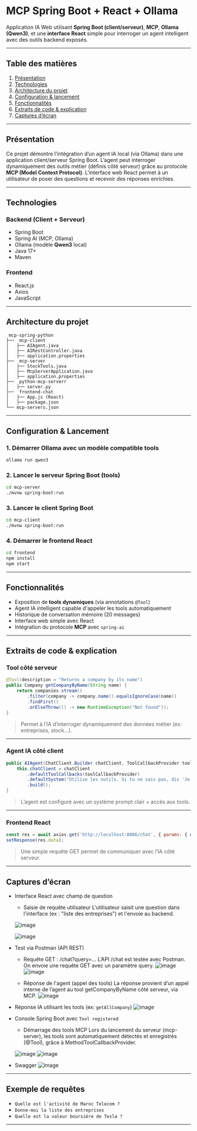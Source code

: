 
#  MCP Spring Boot + React + Ollama

Application IA Web utilisant **Spring Boot (client/serveur)**, **MCP**, **Ollama (Qwen3)**, et une **interface React** simple pour interroger un agent intelligent avec des outils backend exposés.

---

##  Table des matières

1. [Présentation](#présentation)
2. [Technologies](#technologies)
3. [Architecture du projet](#architecture-du-projet)
4. [Configuration & lancement](#configuration--lancement)
5. [Fonctionnalités](#fonctionnalités)
6. [Extraits de code & explication](#extraits-de-code--explication)
7. [Captures d’écran](#captures-décran)

---

##  Présentation

Ce projet démontre l’intégration d’un agent IA local (via Ollama) dans une application client/serveur Spring Boot. L’agent peut interroger dynamiquement des outils métier (définis côté serveur) grâce au protocole **MCP (Model Context Protocol)**. L’interface web React permet à un utilisateur de poser des questions et recevoir des réponses enrichies.

---

##  Technologies

### Backend (Client + Serveur)

* Spring Boot
* Spring AI (MCP, Ollama)
* Ollama (modèle **Qwen3** local)
* Java 17+
* Maven

### Frontend

* React.js
* Axios
* JavaScript

---

##  Architecture du projet

```
 mcp-spring-python
├──  mcp-client
│   ├── AIAgent.java
│   ├── AIRestController.java
│   ├── application.properties
├──  mcp-server
│   ├── StockTools.java
│   ├── McpServerApplication.java
│   ├── application.properties
├──  python-mcp-serverr
│   ├── server.py
├──  frontend-chat
│   ├── App.js (React)
│   ├── package.json
└── mcp-servers.json
```

---

##  Configuration & Lancement

### 1. Démarrer Ollama avec un modèle compatible tools

```bash
ollama run qwen3
```


### 2. Lancer le serveur Spring Boot (tools)

```bash
cd mcp-server
./mvnw spring-boot:run
```

### 3. Lancer le client Spring Boot

```bash
cd mcp-client
./mvnw spring-boot:run
```

### 4. Démarrer le frontend React

```bash
cd frontend
npm install
npm start
```

---

##  Fonctionnalités

*  Exposition de **tools dynamiques** (via annotations `@Tool`)
*  Agent IA intelligent capable d'appeler les tools automatiquement
*  Historique de conversation mémoire (20 messages)
*  Interface web simple avec React
*  Intégration du protocole **MCP** avec `spring-ai`

---

##  Extraits de code & explication

###  Tool côté serveur

```java
@Tool(description = "Returns a company by its name")
public Company getCompanyByName(String name) {
    return companies.stream()
        .filter(company -> company.name().equalsIgnoreCase(name))
        .findFirst()
        .orElseThrow(() -> new RuntimeException("Not found"));
}
```

> Permet à l’IA d’interroger dynamiquement des données métier (ex: entreprises, stock…).

---

###  Agent IA côté client

```java
public AIAgent(ChatClient.Builder chatClient, ToolCallbackProvider toolCallbackProvider) {
    this.chatClient = chatClient
        .defaultToolCallbacks(toolCallbackProvider)
        .defaultSystem("Utilise les outils. Si tu ne sais pas, dis 'Je ne sais pas'")
        .build();
}
```

> L’agent est configuré avec un système prompt clair + accès aux tools.

---

###  Frontend React

```jsx
const res = await axios.get('http://localhost:8066/chat', { params: { query } });
setResponse(res.data);
```

> Une simple requête GET permet de communiquer avec l’IA côté serveur.

---

##  Captures d’écran


* Interface React avec champ de question
  - Saisie de requête utilisateur
  L'utilisateur saisit une question dans l'interface (ex : "liste des entreprises") et l'envoie au backend.

  ![image](https://github.com/user-attachments/assets/cd20eeec-6453-41a1-9de9-c1ef5a9a7d10)
  
  ![image](https://github.com/user-attachments/assets/7f3ff7c5-ccfa-4eed-9eb6-dc1b6275ddc7)

* Test via Postman (API REST)
  - Requête GET : /chat?query=...
  L’API /chat est testée avec Postman. On envoie une requête GET avec un paramètre query.
  ![image](https://github.com/user-attachments/assets/8743ae80-e4cc-419b-812f-2eed2df4af2a)
  ![image](https://github.com/user-attachments/assets/878549c2-e8b4-41e0-b691-56fdfefac643)

  - Réponse de l'agent (appel des tools)
  La réponse provient d’un appel interne de l’agent au tool getCompanyByName côté serveur, via MCP.
  ![image](https://github.com/user-attachments/assets/7ecea436-22fd-4a94-b4bd-6128b27ee487)

* Réponse IA utilisant les tools (ex: `getAllCompany`)
  ![image](https://github.com/user-attachments/assets/7fd87151-5e4f-406e-92e7-9c3f3c88ab1d)

* Console Spring Boot avec `Tool registered`
  - Démarrage des tools MCP
  Lors du lancement du serveur (mcp-server), les tools sont automatiquement détectés et enregistrés (@Tool), grâce à MethodToolCallbackProvider.

  ![image](https://github.com/user-attachments/assets/570f91c6-3bc7-4b34-8298-8bac0c0e114b)
  ![image](https://github.com/user-attachments/assets/1128c85f-eba1-4eef-948f-aa0f43d910a3)

* Swagger 
  ![image](https://github.com/user-attachments/assets/8230594a-b205-4c87-b9c6-81a52e1453b4)

---

##  Exemple de requêtes

*  `Quelle est l'activité de Maroc Telecom ?`
*  `Donne-moi la liste des entreprises`
*  `Quelle est la valeur boursière de Tesla ?`

---

